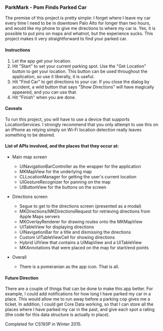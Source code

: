 ### ParkMark - Pom Finds Parked Car

The premise of this project is pretty simple: I forget where I leave my car every time I need to
be in downtown Palo Alto for longer than two hours, and would like my phone to give me directions 
to where my car is. Yes, it is possible to put pins on maps and whatnot, but the experience sucks.
This project makes it very straightforward to find your parked car.

#### Instructions 

1) Let the app get your location.
2) Hit "Start" to set your current parking spot. Use the "Get Location" button to get your
location. This button can be used throughout the application, so use it liberally, it is useful.
3) Hit "Find Car" to get directions to your car. If you close the dialog by accident, a wild 
button that says "Show Directions" will have magically appeared, and you can use that.
4) Hit "Finish" when you are done.

#### Caveats

To run this project, you will have to use a device that supports LocationServices. I strongly
recommend that you only attempt to use this on an iPhone as relying simply on Wi-Fi location
detection really leaves something to be desired.

#### List of APIs involved, and the places that they occur at:

* Main map screen
    * UINavigationBarController as the wrapper for the application
    * MKMapView for the underlying map
    * CLLocationManager for getting the user's current location
    * UIGestureRecognizer for panning on the map
    * UIButtonView for the buttons on the screen

* Directions screen
    * Segue to get to the directions screen (presented as a modal)
    * MKDirections/MKDirectionsRequest for retrieving directions from Apple Maps servers
    * MKOverlayRenderer for drawing routes onto the MKMapView
    * UITableView for displaying directions
    * UINavigationBar for a title and dismissing the directions
    * Custom UITableViewCell for showing directions
    * Hybrid UIView that contains a UIMapView and a UITableView
    * MKAnnotations that were placed on the map for start/end points

* Overall
    * There is a pomeranian as the app icon. That is all.

#### Future Direction

There are a couple of things that can be done to make this app better. For example, I could add
notifications for how long I have parked my car in a place. This would allow me to run away before
a parking cop gives me a ticket. In addition, I could get Core Data working, so that I can store
all the places where I have parked my car in the past, and give each spot a rating (the code for
this data structure is actually in place). 

Completed for CS193P in Winter 2015.
